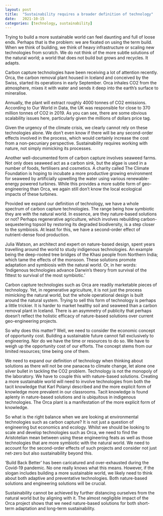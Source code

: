 ```yaml
---
layout: post
title:  "Sustainability requires a broader definition of technology"
date:   2021-10-15
categories: [technology, sustainability]
---
```


Trying to build a more sustainable world can feel daunting and full of loose ends. Perhaps that is the problem: we are fixated on using the term build. When we think of building, we think of heavy infrastructure or scaling new technologies from scratch. We do not think of the more subtle solutions of the natural world; a world that does not build but grows and recycles. It adapts.

Carbon capture technologies have been receiving a lot of attention recently. Orca, the carbon removal plant housed in Iceland and conceived by the Swiss, started its operations in early September. Orca inhales CO2 from the atmosphere, mixes it with water and sends it deep into the earth’s surface to mineralise.

Annually, the plant will extract roughly 4000 tonnes of CO2 emissions. According to Our World in Data, the UK was responsible for close to 370 million tonnes of CO2 in 2019. As you can see, there are some obvious scalability issues here, particularly given the millions of dollars price tag.

Given the urgency of the climate crisis, we clearly cannot rely on these technologies alone. We don’t even know if there will be any second-order effects involved in the process, which would certainly increase the cost from a non-pecuniary perspective. Sustainability requires working with nature, not simply mimicking its processes.

Another well-documented form of carbon capture involves seaweed farms. Not only does seaweed act as a carbon sink, but the algae is used in a number of foods, fertilisers and cosmetics. A charity called The Climate Foundation is hoping to incubate a more productive growing environment for seaweed by artificially upwelling the water using various renewable-energy powered turbines. While this provides a more subtle form of geo-engineering than Orca, we again still don’t know the local ecological impacts of these turbines.

Provided we expand our definition of technology, we have a whole spectrum of carbon capture technologies. The range being how symbiotic they are with the natural world. In essence, are they nature-based solutions or not? Perhaps regenerative agriculture, which involves rebuilding carbon-sequestering topsoil by restoring its degraded biodiversity, is a step closer to the symbiosis. At least for this, we have a second-order effect of nutrient-dense food production.

Julia Watson, an architect and expert on nature-based design, spent years travelling around the world to study indigenous technologies. An example being the deep-rooted tree bridges of the Khasi people from Northern India; which tame the effects of the monsoon. These solutions promote adaptation and symbiosis with the natural world. Or, in her words: ‘Indigenous technologies advance Darwin’s theory from survival of the fittest to survival of the most symbiotic.’

Carbon capture technologies such as Orca are readily marketable pieces of technology. Yet, in regenerative agriculture, it is not just the process mimicking the natural world, but the whole operational design is built around the natural system. Trying to sell this form of technology is perhaps a little trickier. It is harder to market healthy soil and seaweed than a carbon removal plant in Iceland. There is an asymmetry of publicity that perhaps doesn’t reflect the holistic efficacy of nature-based solutions over current geo-engineering projects.

So why does this matter? Well, we need to consider the economic concept of opportunity cost. Building a sustainable future cannot fall exclusively to engineering. Nor do we have the time or resources to do so. We have to weigh up the opportunity cost of our efforts. The concept stems from our limited resources; time being one of them.

We need to expand our definition of technology when thinking about solutions as there will not be one panacea to climate change, let alone one silver bullet in tackling the CO2 problem. Technology is not the monopoly of the laboratory. We have to couple this with nature-based solutions.
Creating a more sustainable world will need to involve technologies from both the tacit knowledge that Karl Polanyi described and the more explicit form of knowledge more prevalent in our classrooms. Tacit knowledge is found aplenty in nature-based solutions and is ubiquitous in indigenous technologies. The Orca plant is a manifestation of the more explicit form of knowledge.

So what is the right balance when we are looking at environmental technologies such as carbon capture? It is not just a question of engineering but economics and ecology. Whilst we should be looking to scale and develop technologies such as Orca, we need to find the Aristotelian mean between using these engineering feats as well as those technologies that are more symbiotic with the natural world. We need to account for the second-order effects of such projects and consider not just net-zero but also sustainability beyond this.

‘Build Back Better’ has been caricatured and over-exhausted during the Covid-19 pandemic. No one really knows what this means. However, if the slogan includes building a more sustainable world, we likely need to think about both adaptive and preventative technologies. Both nature-based solutions and engineering solutions will be crucial.

Sustainability cannot be achieved by further distancing ourselves from the natural world but by aligning with it. The almost negligible impact of the Orca project shows that we need nature-based solutions for both short-term adaptation and long-term sustainability.
